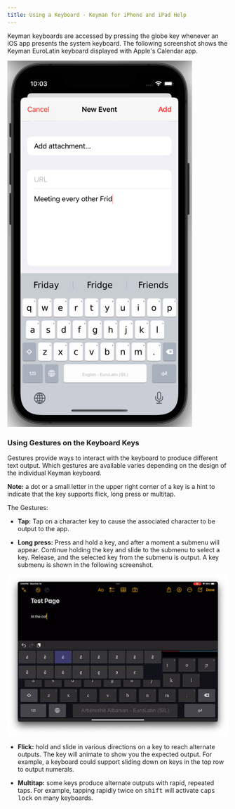 ```yaml
---
title: Using a Keyboard - Keyman for iPhone and iPad Help
---
```


Keyman keyboards are accessed by pressing the globe key whenever an iOS app presents the system keyboard. The following screenshot shows the Keyman EuroLatin keyboard displayed with Apple's Calendar app.

![](../ios_images/system-keyboard-cal.png)

### Using Gestures on the Keyboard Keys

Gestures provide ways to interact with the keyboard to produce different text output. Which gestures are available varies depending on the design of the individual Keyman keyboard. 

**Note:** a dot or a small letter in the upper right corner of a key is a hint to indicate that the key supports flick, long press or multitap.

The Gestures:

* **Tap:** Tap on a character key to cause the associated character to be output to the app.

* **Long press:** Press and hold a key, and after a moment a submenu will appear. Continue holding the key and slide to the submenu to select a key. Release, and the selected key from the submenu is output. A key submenu is shown in the following screenshot.

![](../ios_images/key-submenu.png)

* **Flick:** hold and slide in various directions on a key to reach alternate outputs. The key will animate to show you the expected output. For example, a keyboard could support sliding down on keys in the top row to output numerals.

* **Multitap:** some keys produce alternate outputs with rapid, repeated taps. For example, tapping rapidly twice on <kbd>shift</kbd> will activate <kbd>caps lock</kbd> on many keyboards.

